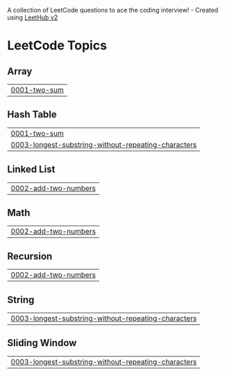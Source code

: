 A collection of LeetCode questions to ace the coding interview! - Created using [LeetHub v2](https://github.com/arunbhardwaj/LeetHub-2.0)
<!---LeetCode Topics Start-->
# LeetCode Topics
## Array
|  |
| ------- |
| [0001-two-sum](https://github.com/jayasri-33/leetcode/tree/master/0001-two-sum) |
## Hash Table
|  |
| ------- |
| [0001-two-sum](https://github.com/jayasri-33/leetcode/tree/master/0001-two-sum) |
| [0003-longest-substring-without-repeating-characters](https://github.com/jayasri-33/leetcode/tree/master/0003-longest-substring-without-repeating-characters) |
## Linked List
|  |
| ------- |
| [0002-add-two-numbers](https://github.com/jayasri-33/leetcode/tree/master/0002-add-two-numbers) |
## Math
|  |
| ------- |
| [0002-add-two-numbers](https://github.com/jayasri-33/leetcode/tree/master/0002-add-two-numbers) |
## Recursion
|  |
| ------- |
| [0002-add-two-numbers](https://github.com/jayasri-33/leetcode/tree/master/0002-add-two-numbers) |
## String
|  |
| ------- |
| [0003-longest-substring-without-repeating-characters](https://github.com/jayasri-33/leetcode/tree/master/0003-longest-substring-without-repeating-characters) |
## Sliding Window
|  |
| ------- |
| [0003-longest-substring-without-repeating-characters](https://github.com/jayasri-33/leetcode/tree/master/0003-longest-substring-without-repeating-characters) |
<!---LeetCode Topics End-->